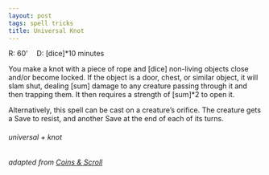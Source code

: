 ```yaml
---
layout: post
tags: spell tricks
title: Universal Knot
---
```

R: 60’ 		D:  [dice]*10 minutes

You make a knot with a piece of rope and [dice] non-living objects close and/or become locked. If the object is a door, chest, or similar object, it will slam shut, dealing [sum] damage to any creature passing through it and then trapping them. It then requires a strength of [sum]*2 to open it. 

Alternatively, this spell can be cast on a creature’s orifice. The creature gets a Save to resist, and another Save at the end of each of its turns.

###### universal + knot
###### adapted from [Coins & Scroll](https://coinsandscrolls.blogspot.com/2018/01/osr-orthodox-wizards.html)
